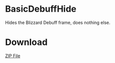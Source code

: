 # BasicDebuffHide
Hides the Blizzard Debuff frame, does nothing else.

# Download

[ZIP File](https://github.com/terijaki/BasicDebuffHide/releases)
